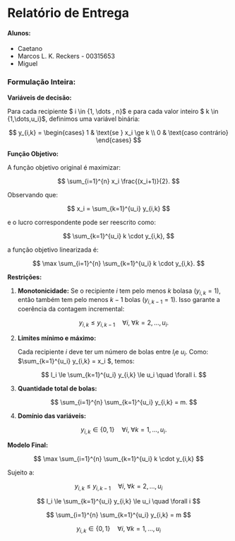 # Relatório de Entrega

#### Alunos: 

* Caetano
* Marcos L. K. Reckers - 00315653
* Miguel

### Formulação Inteira:

**Variáveis de decisão:**

Para cada recipiente  $ i \in \{1, \dots , n\}$ e para cada valor inteiro $ k \in \{1,\dots,u_i\}$, definimos uma variável binária:

$$
y_{i,k} = \begin{cases}
1 & \text{se } x_i \ge k \\
0 & \text{caso contrário}
\end{cases}
$$

**Função Objetivo:**

A função objetivo original é maximizar:

$$
\sum_{i=1}^{n} x_i \frac{(x_i+1)}{2}.
$$

Observando que:

$$
x_i = \sum_{k=1}^{u_i} y_{i,k}
$$

e o lucro correspondente pode ser reescrito como:

$$
\sum_{k=1}^{u_i} k \cdot y_{i,k},
$$

a função objetivo linearizada é:

$$
\max \sum_{i=1}^{n} \sum_{k=1}^{u_i} k \cdot y_{i,k}.
$$

**Restrições:**

1. **Monotonicidade:**
   Se o recipiente $i$ tem pelo menos $k$ bolasa $(y_{i,k} = 1)$, então também tem pelo menos $k-1$ bolas $(y_{i,k-1} =1)$. Isso garante a coerência da contagem incremental:

   $$
   y_{i,k} \le y_{i,k-1} \quad \forall i, \; \forall k=2,\dots,u_i.
   $$
2. **Limites mínimo e máximo:**

   Cada recipiente $i$ deve ter um número de bolas entre $l_{i}$e $u_{i}$.  Como:  $\sum_{k=1}^{u_i} y_{i,k} = x_i $, temos:

   $$
   l_i \le \sum_{k=1}^{u_i} y_{i,k} \le u_i \quad \forall i.
   $$
3. **Quantidade total de bolas:**

   $$
   \sum_{i=1}^{n} \sum_{k=1}^{u_i} y_{i,k} = m.
   $$
4. **Domínio das variáveis:**

   $$
   y_{i,k} \in \{0,1\} \quad \forall i, \; \forall k=1,\dots,u_i.
   $$

**Modelo Final:**

$$
\max \sum_{i=1}^{n} \sum_{k=1}^{u_i} k \cdot y_{i,k}
$$

Sujeito a:

$$
y_{i,k} \le y_{i,k-1} \quad \forall i, \; \forall k=2,\dots,u_i
$$

$$
l_i \le \sum_{k=1}^{u_i} y_{i,k} \le u_i \quad \forall i
$$

$$
\sum_{i=1}^{n} \sum_{k=1}^{u_i} y_{i,k} = m
$$

$$
y_{i,k} \in \{0,1\} \quad \forall i, \; \forall k=1,\dots,u_i
$$
